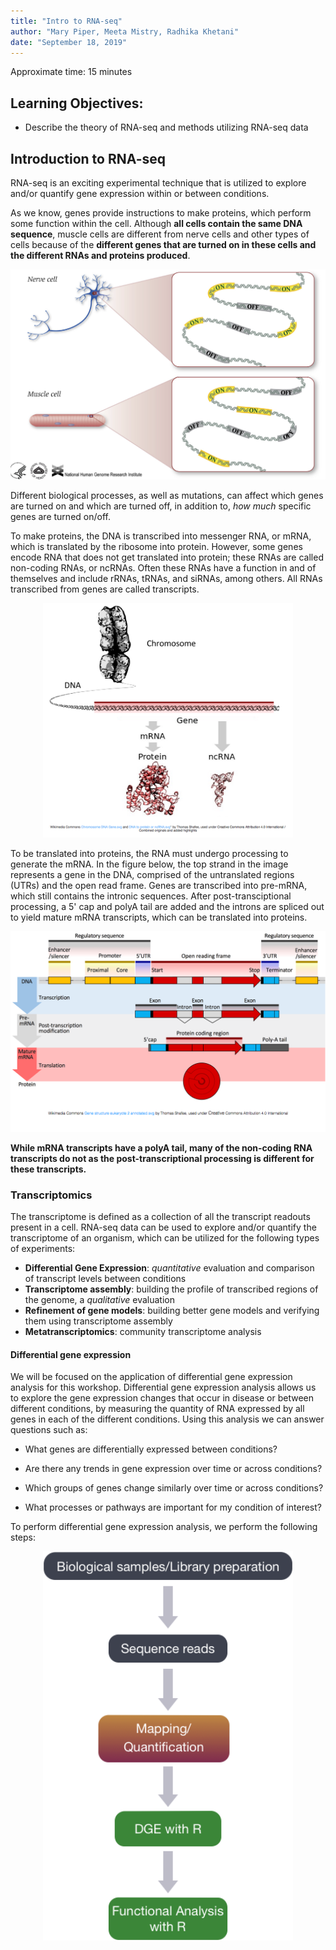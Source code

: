 ```yaml
---
title: "Intro to RNA-seq"
author: "Mary Piper, Meeta Mistry, Radhika Khetani"
date: "September 18, 2019"
---
```


Approximate time: 15 minutes

## Learning Objectives:

* Describe the theory of RNA-seq and methods utilizing RNA-seq data

## Introduction to RNA-seq

RNA-seq is an exciting experimental technique that is utilized to explore and/or quantify gene expression within or between conditions. 

As we know, genes provide instructions to make proteins, which perform some function within the cell. Although **all cells contain the same DNA sequence**, muscle cells are different from nerve cells and other types of cells because of the **different genes that are turned on in these cells and the different RNAs and proteins produced**. 

<p align="center">
<img src="../img/gene_expression_cells.png" width="600"/>
</p>

Different biological processes, as well as mutations, can affect which genes are turned on and which are turned off, in addition to, *how much* specific genes are turned on/off.

To make proteins, the DNA is transcribed into messenger RNA, or mRNA, which is translated by the ribosome into protein. However, some genes encode RNA that does not get translated into protein; these RNAs are called non-coding RNAs, or ncRNAs. Often these RNAs have a function in and of themselves and include rRNAs, tRNAs, and siRNAs, among others. All RNAs transcribed from genes are called transcripts.

<p align="center">
<img src="../img/Gene_products.png" width="400"/>
</p>

To be translated into proteins, the RNA must undergo processing to generate the mRNA. In the figure below, the top strand in the image represents a gene in the DNA, comprised of the untranslated regions (UTRs) and the open read frame. Genes are transcribed into pre-mRNA, which still contains the intronic sequences.  After post-transciptional processing, a 5' cap and polyA tail are added and the introns are spliced out to yield mature mRNA transcripts, which can be translated into proteins.

<p align="center">
<img src="../img/Gene_structure.png" width="600"/>
</p>

**While mRNA transcripts have a polyA tail, many of the non-coding RNA transcripts do not as the post-transcriptional processing is different for these transcripts.**

### Transcriptomics

The transcriptome is defined as a collection of all the transcript readouts present in a cell. RNA-seq data can be used to explore and/or quantify the transcriptome of an organism, which can be utilized for the following types of experiments:

- **Differential Gene Expression**: *quantitative* evaluation and comparison of transcript levels between conditions
- **Transcriptome assembly**: building the profile of transcribed regions of the genome, a *qualitative* evaluation
- **Refinement of gene models**: building better gene models and verifying them using transcriptome assembly
- **Metatranscriptomics**: community transcriptome analysis

#### Differential gene expression

We will be focused on the application of differential gene expression analysis for this workshop. Differential gene expression analysis allows us to explore the gene expression changes that occur in disease or between different conditions, by measuring the quantity of RNA expressed by all genes in each of the different conditions. Using this analysis we can answer questions such as:

- What genes are differentially expressed between conditions?

- Are there any trends in gene expression over time or across conditions?

- Which groups of genes change similarly over time or across conditions?

- What processes or pathways are important for my condition of interest?

To perform differential gene expression analysis, we perform the following steps:

<p align="center">
<img src="../img/de_workflow2019.png" width="400"/>
</p>
